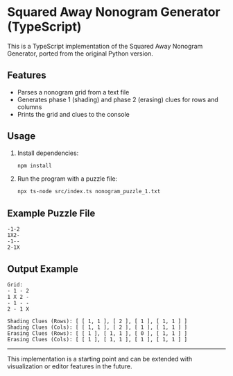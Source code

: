 # Squared Away Nonogram Generator (TypeScript)

This is a TypeScript implementation of the Squared Away Nonogram Generator, ported from the original Python version.

## Features
- Parses a nonogram grid from a text file
- Generates phase 1 (shading) and phase 2 (erasing) clues for rows and columns
- Prints the grid and clues to the console

## Usage

1. Install dependencies:
   ```sh
   npm install
   ```
2. Run the program with a puzzle file:
   ```sh
   npx ts-node src/index.ts nonogram_puzzle_1.txt
   ```

## Example Puzzle File
```
-1-2
1X2-
-1--
2-1X
```

## Output Example
```
Grid:
- 1 - 2
1 X 2 -
- 1 - -
2 - 1 X

Shading Clues (Rows): [ [ 1, 1 ], [ 2 ], [ 1 ], [ 1, 1 ] ]
Shading Clues (Cols): [ [ 1, 1 ], [ 2 ], [ 1 ], [ 1, 1 ] ]
Erasing Clues (Rows): [ [ 1 ], [ 1, 1 ], [ 0 ], [ 1, 1 ] ]
Erasing Clues (Cols): [ [ 1 ], [ 1, 1 ], [ 1 ], [ 1, 1 ] ]
```

---

This implementation is a starting point and can be extended with visualization or editor features in the future.
